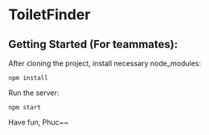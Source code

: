 # ToiletFinder

## Getting Started (For teammates):
After cloning the project, install necessary node_modules:
```
npm install
```
Run the server:
```
npm start
```
Have fun, Phuc~~
